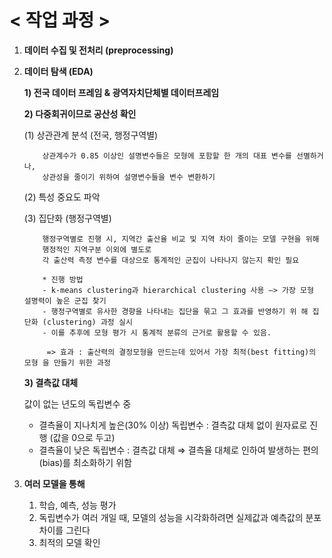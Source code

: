 # < 작업 과정 >

1. **데이터 수집 및 전처리 (preprocessing)**

2. **데이터 탐색 (EDA)**

      **1) 전국 데이터 프레임 & 광역자치단체별 데이터프레임**


      **2) 다중회귀이므로 공산성 확인**

      (1) 상관관계 분석 (전국, 행정구역별)

           상관계수가 0.85 이상인 설명변수들은 모형에 포함할 한 개의 대표 변수를 선별하거나,
           상관성을 줄이기 위하여 설명변수들을 변수 변환하기

      (2) 특성 중요도 파악

      (3) 집단화 (행정구역별)

           행정구역별로 진행 시, 지역간 출산율 비교 및 지역 차이 줄이는 모델 구현을 위해 
           행정적인 지역구분 이외에 별도로 
           각 출산력 측정 변수를 대상으로 통계적인 군집이 나타나지 않는지 확인 필요

           * 진행 방법
           - k-means clustering과 hierarchical clustering 사용 —> 가장 모형 설명력이 높은 군집 찾기 
           - 행정구역별로 유사한 경향을 나타내는 집단을 묶고 그 효과를 반영하기 위 해 집단화 (clustering) 과정 실시 
           - 이를 추후에 모형 평가 시 통계적 분류의 근거로 활용할 수 있음.

            => 효과 : 출산력의 결정모형을 만드는데 있어서 가장 최적(best fitting)의 모형 을 만들기 위한 과정

      **3) 결측값 대체**

      값이 없는 년도의 독립변수 중

      - 결측율이 지나치게 높은(30% 이상) 독립변수 : 결측값 대체 없이 원자료로 진행 (값을 0으로 두고)
      - 결측율이 낮은 독립변수 : 결측값 대체
           ⇒ 결측율 대체로 인하여 발생하는 편의(bias)를 최소화하기 위함


3. **여러 모델을 통해**

      1) 학습, 예측, 성능 평가
      2) 독립변수가 여러 개일 때, 모델의 성능을 시각화하려면 실제값과 예측값의 분포차이를 그린다
      3) 최적의 모델 확인